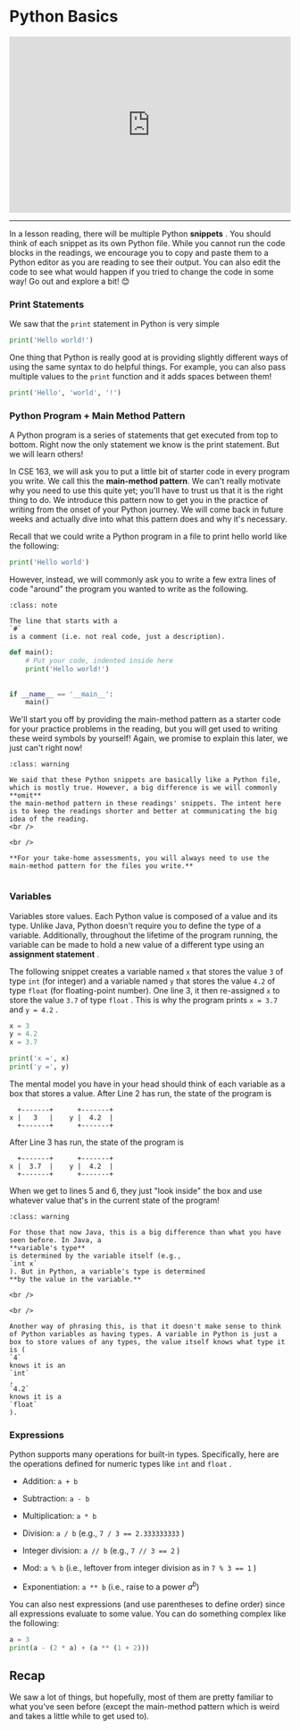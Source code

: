 # Python Basics



<div style="position: relative; padding-bottom: 62.5%; height: 0;">
    <iframe src="https://www.loom.com/embed/fdf9802363e74c8db885031d985be706?sharedAppSource=personal_library" frameborder="0" webkitallowfullscreen mozallowfullscreen allowfullscreen style="position: absolute; top: 0; left: 0; width: 100%; height: 100%;"></iframe>
</div>

---

In a lesson reading, there will be multiple Python **snippets** . You should think of each snippet as its own Python file.
While you cannot run the code blocks in the readings, we encourage you to copy and
paste them to a Python editor as you are reading to see their output. You can also
edit the code to see what would happen if you tried to change the code in some way!
Go out and explore a bit! 😊

###  Print Statements  

We saw that the `print` statement in Python is very simple  

```python
print('Hello world!')
```

One thing that Python is really good at is providing slightly different ways of using the same syntax to do helpful things. For example, you can also pass multiple values to the `print` function and it adds spaces between them!  

```python
print('Hello', 'world', '!')
```

###  Python Program + Main Method Pattern  

A Python program is a series of statements that get executed from top to bottom. Right now the only statement we know is the print statement. But we will learn others!  

In CSE 163, we will ask you to put a little bit of starter code in every program you write. We call this the **main-method pattern**. We can't really motivate why you need to use this quite yet; you'll have to trust us that it is the right thing to do. We introduce this pattern now to get you in the practice of writing from the onset of your Python journey. We will come back in future weeks and actually dive into what this pattern does and why it's necessary.  

Recall that we could write a Python program in a file to print hello world like the following:  

```python
print('Hello world')
```

However, instead, we will commonly ask you to write a few extra lines of code "around" the program you wanted to write as the following.  


```{admonition} Note
:class: note

The line that starts with a
`#`
is a comment (i.e. not real code, just a description).

```

```python
def main():
    # Put your code, indented inside here
    print('Hello world!')
    
    
if __name__ == '__main__':
    main()
```

We'll start you off by providing the main-method pattern as a starter code for your practice problems in the reading, but you will get used to writing these weird symbols by yourself! Again, we promise to explain this later, we just can't right now!  


```{admonition} Warning
:class: warning

We said that these Python snippets are basically like a Python file, which is mostly true. However, a big difference is we will commonly
**omit**
the main-method pattern in these readings' snippets. The intent here is to keep the readings shorter and better at communicating the big idea of the reading.
<br />

<br />

**For your take-home assessments, you will always need to use the main-method pattern for the files you write.**


```

###  Variables  

Variables store values. Each Python value is composed of a value and its type. Unlike Java, Python doesn't require you to define the type of a variable. Additionally, throughout the lifetime of the program running, the variable can be made to hold a new value of a different type using an **assignment statement** .  

The following snippet creates a variable named `x` that stores the value `3` of type `int` (for integer) and a variable named `y` that stores the value `4.2` of type `float` (for floating-point number). One line 3, it then re-assigned `x` to store the value `3.7` of type `float` . This is why the program prints `x = 3.7` and `y = 4.2` .  

```python
x = 3
y = 4.2
x = 3.7

print('x =', x)
print('y =', y)
```

The mental model you have in your head should think of each variable as a box that stores a value. After Line 2 has run, the state of the program is  

```text
  +-------+      +-------+
x |   3   |    y |  4.2  |
  +-------+      +-------+  
````

After Line 3 has run, the state of the program is  

```text
  +-------+      +-------+
x |  3.7  |    y |  4.2  |
  +-------+      +-------+  

````

When we get to lines 5 and 6, they just "look inside" the box and use whatever value that's in the current state of the program!  


```{admonition} Warning
:class: warning

For those that now Java, this is a big difference than what you have seen before. In Java, a
**variable's type**
is determined by the variable itself (e.g.,
`int x`
). But in Python, a variable's type is determined
**by the value in the variable.**

<br />

<br />

Another way of phrasing this, is that it doesn't make sense to think of Python variables as having types. A variable in Python is just a box to store values of any types, the value itself knows what type it is (
`4`
knows it is an
`int`
,
`4.2`
knows it is a
`float`
).

```

###  Expressions  

Python supports many operations for built-in types. Specifically, here are the operations defined for numeric types like `int` and `float` .  

-  Addition:     `a + b`   

-  Subtraction:     `a - b`   

-  Multiplication:     `a * b`   

-  Division:     `a / b`     (e.g.,     `7 / 3 == 2.333333333`     )  

-  Integer division:     `a // b`     (e.g.,     `7 // 3 == 2`     )  

-  Mod:     `a % b`     (i.e., leftover from integer division as in     `7 % 3 == 1`     )  

-  Exponentiation:     `a ** b`     (i.e., raise to a power $a^b$)  


You can also nest expressions (and use parentheses to define order) since all expressions evaluate to some value. You can do something complex like the following:  

```python
a = 3
print(a - (2 * a) + (a ** (1 + 2)))
```

##  Recap  

We saw a lot of things, but hopefully, most of them are pretty familiar to what you've seen before (except the main-method pattern which is weird and takes a little while to get used to).  

